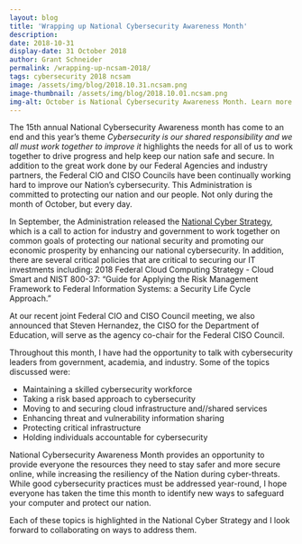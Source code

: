```yaml
---
layout: blog
title: 'Wrapping up National Cybersecurity Awareness Month'
description:
date: 2018-10-31
display-date: 31 October 2018
author: Grant Schneider
permalink: /wrapping-up-ncsam-2018/
tags: cybersecurity 2018 ncsam
image: /assets/img/blog/2018.10.31.ncsam.png
image-thumbnail: /assets/img/blog/2018.10.01.ncsam.png
img-alt: October is National Cybersecurity Awareness Month. Learn more at staysafeonline.org/ncsam
---
```


The 15th annual National Cybersecurity Awareness month has come to an end and this year’s theme _Cybersecurity is our shared responsibility and we all must work together to improve it_ highlights the needs for all of us to work together to drive progress and help keep our nation safe and secure.  In addition to the great work done by our Federal Agencies and industry partners, the Federal CIO and CISO Councils have been continually working hard to improve our Nation’s cybersecurity.  This Administration is committed to protecting our nation and our people. Not only during the month of October, but every day.
 
In September, the Administration released the [National Cyber Strategy](https://www.whitehouse.gov/wp-content/uploads/2018/09/National-Cyber-Strategy.pdf), which is a call to action for industry and government to work together on common goals of protecting our national security and promoting our economic prosperity by enhancing our national cybersecurity.  In addition, there are several critical policies that are critical to securing our IT investments including: 2018 Federal Cloud Computing Strategy - Cloud Smart and NIST 800-37: “Guide for Applying the Risk Management Framework to Federal Information Systems: a Security Life Cycle Approach.”
 
At our recent joint Federal CIO and CISO Council meeting, we also announced that Steven Hernandez, the CISO for the Department of Education, will serve as the agency co-chair for the Federal CISO Council.
 
Throughout this month, I have had the opportunity to talk with cybersecurity leaders from government, academia, and industry.  Some of the topics discussed were:
* Maintaining a skilled cybersecurity workforce
* Taking a risk based approach to cybersecurity
* Moving to and securing cloud infrastructure and//shared services
* Enhancing threat and vulnerability information sharing
* Protecting critical infrastructure
* Holding individuals accountable for cybersecurity
 
National Cybersecurity Awareness Month provides an opportunity to provide everyone the resources they need to stay safer and more secure online, while increasing the resiliency of the Nation during cyber-threats.  While good cybersecurity practices must be addressed year-round, I hope everyone has taken the time this month to identify new ways to safeguard your computer and protect our nation.
 
Each of these topics is highlighted in the National Cyber Strategy and I look forward to collaborating on ways to address them.
